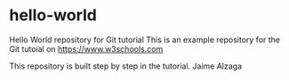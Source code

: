 # hello-world
Hello World repository for Git tutorial
This is an example repository for the Git tutoial on https://www.w3schools.com

This repository is built step by step in the tutorial.
Jaime Alzaga

